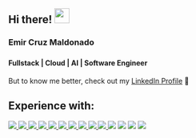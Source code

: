 ## Hi there! <img src="https://raw.githubusercontent.com/MartinHeinz/MartinHeinz/master/wave.gif" width="30px">

<h3> Emir Cruz Maldonado <h3/>

#### Fullstack | Cloud | AI | Software Engineer

But to know me better, check out my <a href="https://www.linkedin.com/in/emir-cruz-dev/">LinkedIn Profile<a/> 👀

## Experience with:

<p align="left">
    <a href="https://reactjs.org/" target="_blank"> <img src="https://img.icons8.com/color/48/000000/react-native.png"/> </a>
    <a href="https://nextjs.org/" target="_blank"> <img src="https://img.icons8.com/fluency/48/nextjs.png"/> </a>
    <a href="https://developer.mozilla.org/en-US/docs/Web/JavaScript" target="_blank"> <img src="https://img.icons8.com/color/48/000000/javascript.png"/> </a>
    <a href="https://www.typescriptlang.org/" target="_blank"> <img src="https://img.icons8.com/?size=48&id=uJM6fQYqDaZK&format=png"/> </a>
    <a href="https://www.w3.org/html/" target="_blank"> <img src="https://img.icons8.com/color/48/000000/html-5.png"/> </a>
    <a href="https://sass-lang.com/" target="_blank"> <img src="https://img.icons8.com/color/48/000000/sass.png"/> </a>
    <a href="https://flutter.dev/" target="_blank"> <img src="https://img.icons8.com/?size=48&id=7I3BjCqe9rjG&format=png"/> </a>
    <a href="https://dart.dev/" target="_blank"> <img src="https://img.icons8.com/?size=48&id=7AFcZ2zirX6Y&format=png"/> </a>
    <a href="https://nodejs.org/en" target="_blank"> <img src="https://img.icons8.com/?size=48&id=54087&format=png"/> </a>
    <a href="https://git-scm.com/" target="_blank"> <img src="https://img.icons8.com/color/48/000000/git.png"/> </a>
    <a href="https://www.figma.com/" target="_blank"> <img src="https://img.icons8.com/color/48/000000/figma--v1.png"/></a>
    <a href="https://ubuntu.com/" target="_blank"> <img src="https://img.icons8.com/color/48/000000/ubuntu--v1.png"/></a>
    <a href="https://graphql.org/" target="_blank"> <img src="https://img.icons8.com/?size=48&id=zdI5E8moxhs-&format=png"/></a>
    <a href="https://www.mongodb.com/" target="_blank"> <img src="https://img.icons8.com/?size=48&id=74402&format=png"/></a>
</p>
